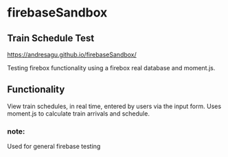 # firebaseSandbox
## Train Schedule Test

https://andresagu.github.io/firebaseSandbox/

Testing firebox functionality using a firebox real database and moment.js. 

## Functionality
View train schedules, in real time, entered by users via the input form. Uses moment.js to calculate train arrivals and schedule. 

### note:
Used for general firebase testing
